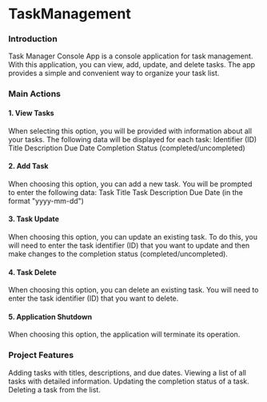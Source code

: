 # TaskManagement

### Introduction
Task Manager Console App is a console application for task management. With this application, you can view, add, update, and delete tasks. The app provides a simple and convenient way to organize your task list.

### Main Actions

#### 1. View Tasks
When selecting this option, you will be provided with information about all your tasks. The following data will be displayed for each task:
Identifier (ID)
Title
Description
Due Date
Completion Status (completed/uncompleted)

#### 2. Add Task
When choosing this option, you can add a new task. You will be prompted to enter the following data:
Task Title
Task Description
Due Date (in the format "yyyy-mm-dd")

#### 3. Task Update
When choosing this option, you can update an existing task. To do this, you will need to enter the task identifier (ID) that you want to update and then make changes to the completion status (completed/uncompleted).

#### 4. Task Delete
When choosing this option, you can delete an existing task. You will need to enter the task identifier (ID) that you want to delete.

#### 5. Application Shutdown
When choosing this option, the application will terminate its operation.

### Project Features
Adding tasks with titles, descriptions, and due dates.
Viewing a list of all tasks with detailed information.
Updating the completion status of a task.
Deleting a task from the list.

